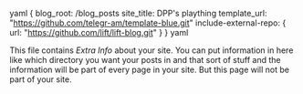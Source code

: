 yaml {
blog_root: /blog_posts
site_title: DPP's plaything
template_url: "https://github.com/telegr-am/template-blue.git"
include-external-repo: {
     url: "https://github.com/lift/lift-blog.git"
     } 
} yaml


This file contains _Extra Info_ about your site.  You can
put information in here like which directory you want your posts in
and that sort of stuff and the information will be part of every page
in your site.  But this page will not be part of your site.


